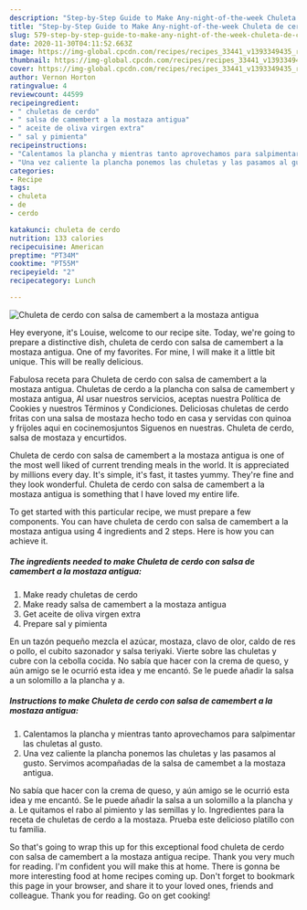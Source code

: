 ```yaml
---
description: "Step-by-Step Guide to Make Any-night-of-the-week Chuleta de cerdo con salsa de camembert a la mostaza antigua"
title: "Step-by-Step Guide to Make Any-night-of-the-week Chuleta de cerdo con salsa de camembert a la mostaza antigua"
slug: 579-step-by-step-guide-to-make-any-night-of-the-week-chuleta-de-cerdo-con-salsa-de-camembert-a-la-mostaza-antigua
date: 2020-11-30T04:11:52.663Z
image: https://img-global.cpcdn.com/recipes/recipes_33441_v1393349435_receta_foto_00033441/751x532cq70/chuleta-de-cerdo-con-salsa-de-camembert-a-la-mostaza-antigua-foto-principal.jpg
thumbnail: https://img-global.cpcdn.com/recipes/recipes_33441_v1393349435_receta_foto_00033441/751x532cq70/chuleta-de-cerdo-con-salsa-de-camembert-a-la-mostaza-antigua-foto-principal.jpg
cover: https://img-global.cpcdn.com/recipes/recipes_33441_v1393349435_receta_foto_00033441/751x532cq70/chuleta-de-cerdo-con-salsa-de-camembert-a-la-mostaza-antigua-foto-principal.jpg
author: Vernon Horton
ratingvalue: 4
reviewcount: 44599
recipeingredient:
- " chuletas de cerdo"
- " salsa de camembert a la mostaza antigua"
- " aceite de oliva virgen extra"
- " sal y pimienta"
recipeinstructions:
- "Calentamos la plancha y mientras tanto aprovechamos para salpimentar las chuletas al gusto."
- "Una vez caliente la plancha ponemos las chuletas y las pasamos al gusto. Servimos acompañadas de la salsa de camembet a la mostaza antigua."
categories:
- Recipe
tags:
- chuleta
- de
- cerdo

katakunci: chuleta de cerdo 
nutrition: 133 calories
recipecuisine: American
preptime: "PT34M"
cooktime: "PT55M"
recipeyield: "2"
recipecategory: Lunch

---
```



![Chuleta de cerdo con salsa de camembert a la mostaza antigua](https://img-global.cpcdn.com/recipes/recipes_33441_v1393349435_receta_foto_00033441/751x532cq70/chuleta-de-cerdo-con-salsa-de-camembert-a-la-mostaza-antigua-foto-principal.jpg)

Hey everyone, it's Louise, welcome to our recipe site. Today, we're going to prepare a distinctive dish, chuleta de cerdo con salsa de camembert a la mostaza antigua. One of my favorites. For mine, I will make it a little bit unique. This will be really delicious.

Fabulosa receta para Chuleta de cerdo con salsa de camembert a la mostaza antigua. Chuletas de cerdo a la plancha con salsa de camembert y mostaza antigua, Al usar nuestros servicios, aceptas nuestra Política de Cookies y nuestros Términos y Condiciones. Deliciosas chuletas de cerdo fritas con una salsa de mostaza hecho todo en casa y servidas con quinoa y frijoles aqui en cocinemosjuntos Siguenos en nuestras. Chuleta de cerdo, salsa de mostaza y encurtidos.

Chuleta de cerdo con salsa de camembert a la mostaza antigua is one of the most well liked of current trending meals in the world. It is appreciated by millions every day. It's simple, it's fast, it tastes yummy. They're fine and they look wonderful. Chuleta de cerdo con salsa de camembert a la mostaza antigua is something that I have loved my entire life.


To get started with this particular recipe, we must prepare a few components. You can have chuleta de cerdo con salsa de camembert a la mostaza antigua using 4 ingredients and 2 steps. Here is how you can achieve it.

<!--inarticleads1-->

##### The ingredients needed to make Chuleta de cerdo con salsa de camembert a la mostaza antigua:

1. Make ready  chuletas de cerdo
1. Make ready  salsa de camembert a la mostaza antigua
1. Get  aceite de oliva virgen extra
1. Prepare  sal y pimienta


En un tazón pequeño mezcla el azúcar, mostaza, clavo de olor, caldo de res o pollo, el cubito sazonador y salsa teriyaki. Vierte sobre las chuletas y cubre con la cebolla cocida. No sabía que hacer con la crema de queso, y aún amigo se le ocurrió esta idea y me encantó. Se le puede añadir la salsa a un solomillo a la plancha y a. 

<!--inarticleads2-->

##### Instructions to make Chuleta de cerdo con salsa de camembert a la mostaza antigua:

1. Calentamos la plancha y mientras tanto aprovechamos para salpimentar las chuletas al gusto.
1. Una vez caliente la plancha ponemos las chuletas y las pasamos al gusto. Servimos acompañadas de la salsa de camembet a la mostaza antigua.


No sabía que hacer con la crema de queso, y aún amigo se le ocurrió esta idea y me encantó. Se le puede añadir la salsa a un solomillo a la plancha y a. Le quitamos el rabo al pimiento y las semillas y lo. Ingredientes para la receta de chuletas de cerdo a la mostaza. Prueba este delicioso platillo con tu familia. 

So that's going to wrap this up for this exceptional food chuleta de cerdo con salsa de camembert a la mostaza antigua recipe. Thank you very much for reading. I'm confident you will make this at home. There is gonna be more interesting food at home recipes coming up. Don't forget to bookmark this page in your browser, and share it to your loved ones, friends and colleague. Thank you for reading. Go on get cooking!
